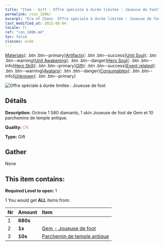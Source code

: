 ```yaml
---
title: "Item - Gift - Offre spéciale à durée limitée : Joueuse de foot"
permalink: /con_1806/
excerpt: "Era of Chaos  Offre spéciale à durée limitée : Joueuse de foot"
last_modified_at: 2021-08-04
locale: fr
ref: "con_1806.md"
toc: false
classes: wide
---
```

 [Materials](/ItemsFR/){: .btn .btn--primary}[Artifacts](/ItemsFR/Artifacts/){: .btn .btn--success}[Unit Soul](/ItemsFR/UnitSoul/){: .btn .btn--warning}[Unit Awakening](/ItemsFR/UnitAwakening/){: .btn .btn--danger}[Hero Soul](/ItemsFR/HeroSoul/){: .btn .btn--info}[Hero Skill](/ItemsFR/HeroSkill/){: .btn .btn--primary}[Gift](/ItemsFR/Gift/){: .btn .btn--success}[Event related](/ItemsFR/Events/){: .btn .btn--warning}[Avatars](/ItemsFR/Avatars/){: .btn .btn--danger}[Consumables](/ItemsFR/Consumables/){: .btn .btn--info}[Unknown](/ItemsFR/Unknown/){: .btn .btn--primary}

 ![Offre spéciale à durée limitée : Joueuse de foot](/images/t/i_907100.png)

## Détails
 **Description:** Octroie 1 580 diamants, 1 skin Joueuse de foot de Gem et 10 parchemins de temple antique.

 **Quality:** <span style="color: #DA70D6">OK</span>

 **Type:** Gift

## Gather

  None

## This item contains:

 **Required Level to open:** 1

 1 You would get **ALL** items  from:

  | Nr | Amount |     Item    |
  |:---|:-------|:------------|
  | 1 |  **680x** | <i class="fas fa-gem"/> |  | 
  | 2 |  **1x** | [Gem - Joueuse de foot](/ItemsFR/con_1046/) |  | 
  | 3 |  **10x** | [Parchemin de temple antique](/ItemsFR/con_697/) |  | 

